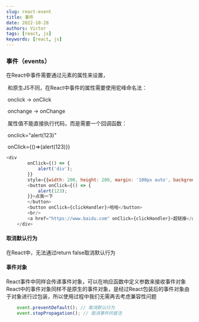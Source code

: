 ```yaml
---
slug: react-event
title: 事件
date: 2022-10-28
authors: Victor
tags: [react, js]
keywords: [react, js]
---
```

<!-- truncate -->

### 事件（events）

在React中事件需要通过元素的属性来设置，

​    和原生JS不同，在React中事件的属性需要使用驼峰命名法：

​      onclick -> onClick

​      onchange -> onChange

​    属性值不能直接执行代码，而是需要一个回调函数：

​     onclick="alert(123)"

​     onClick={()=>{alert(123)}}

```js
<div
        onClick={() => {
            alert('div');
        }}
        style={{width: 200, height: 200, margin: '100px auto', backgroundColor:'#bfa'}}>
        <button onClick={() => {
            alert(123);
        }}>点我一下
        </button>
        <button onClick={clickHandler}>哈哈</button>
        <br/>
        <a href="https://www.baidu.com" onClick={clickHandler}>超链接</a>
    </div>
```

#### 取消默认行为

 在React中，无法通过return false取消默认行为

#### 事件对象

React事件中同样会传递事件对象，可以在响应函数中定义参数来接收事件对象React中的事件对象同样不是原生的事件对象，是经过React包装后的事件对象由于对象进行过包装，所以使用过程中我们无需再去考虑兼容性问题

```js
    event.preventDefault(); // 取消默认行为
    event.stopPropagation(); // 取消事件的冒泡
```
